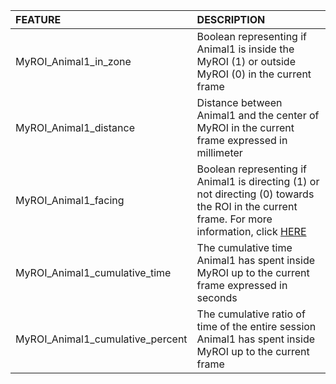 | FEATURE                          | DESCRIPTION                                                                                                                                                                                                                                                   |
|:---------------------------------|:--------------------------------------------------------------------------------------------------------------------------------------------------------------------------------------------------------------------------------------------------------------|
| MyROI_Animal1_in_zone            | Boolean representing if Animal1 is inside the MyROI (1) or outside MyROI (0) in the current frame                                                                                                                                                             |
| MyROI_Animal1_distance           | Distance between Animal1 and the center of MyROI in the current frame expressed in millimeter                                                                                                                                                                 |
| MyROI_Animal1_facing             | Boolean representing if Animal1 is directing (1) or not directing (0) towards the ROI in the current frame. For more information, click [HERE](https://github.com/sgoldenlab/simba/blob/master/docs/ROI_tutorial.md#part-3-generating-features-from-roi-data) |
| MyROI_Animal1_cumulative_time    | The cumulative time Animal1 has spent inside MyROI up to the current frame expressed in seconds                                                                                                                                                               |
| MyROI_Animal1_cumulative_percent | The cumulative ratio of time of the entire session Animal1 has spent inside MyROI up to the current frame                                                                                                                                                     |